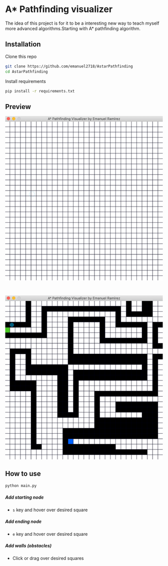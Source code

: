 # A* Pathfinding visualizer
The idea of this project is for it to be a interesting new way to teach myself more advanced algorithms.Starting with A* pathfinding algorithm.


## Installation

Clone this repo

```bash
git clone https://github.com/emanuel2718/AstarPathfinding
cd AstarPathfinding
```

Install requirements

```bash
pip install -r requirements.txt
```

## Preview

![Example usage](videos/example_usage.gif)

&nbsp;
&nbsp;

![Random case1](videos/case1.gif)



## How to use
```bash
python main.py
```

##### Add starting node
- `s`  key and hover over desired square

##### Add ending node
- `e`  key and hover over desired square

##### Add walls (obstacles)
- Click or drag over desired squares
